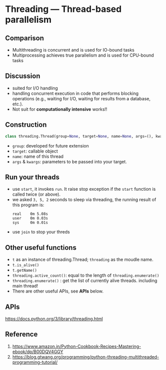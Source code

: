 # Threading — Thread-based parallelism

## Comparison
- Multithreading is concurrent and is used for IO-bound tasks
- Multiprocessing achieves true parallelism and is used for CPU-bound tasks

## Discussion
- suited for I/O handling
- handling concurrent execution in code that performs
blocking operations (e.g., waiting for I/O, waiting for results from a database, etc.).
- Not suit for **computationally intensive** works!!

## Construction
```python
class threading.Thread(group=None, target=None, name=None, args=(), kwargs={}, *, daemon=None)
```
- `group`: developed for future extension
- `target`: callable object
- `name`: name of this thread
- `args` & `kwargs`: parameters to be passed into your target.

## Run your threads
- use `start`, it invokes `run`. It raise stop exception if the `start` function is called twice (or above).
- we asked `3, 5, 2` seconds to sleep via threading, the running result of this program is:
    ```
    real    0m 5.08s
    user    0m 0.03s
    sys     0m 0.01s
    ```
- use `join` to stop your threds

## Other useful functions
- `t` as an instance of threading.Thread; `threading` as the moudle name.
- `t.is_alive()`
- `t.getName()`
- `threading.active_count()`: equal to the length of `threading.enumerate()`
- `threading.enumerate()` : get the list of currently alive threads. including main thread!
- There are other useful APIs, see **APIs** below.

## APIs
https://docs.python.org/3/library/threading.html

## Reference
1. https://www.amazon.in/Python-Cookbook-Recipes-Mastering-ebook/dp/B00DQV4GGY
2. https://blog.gtwang.org/programming/python-threading-multithreaded-programming-tutorial/
